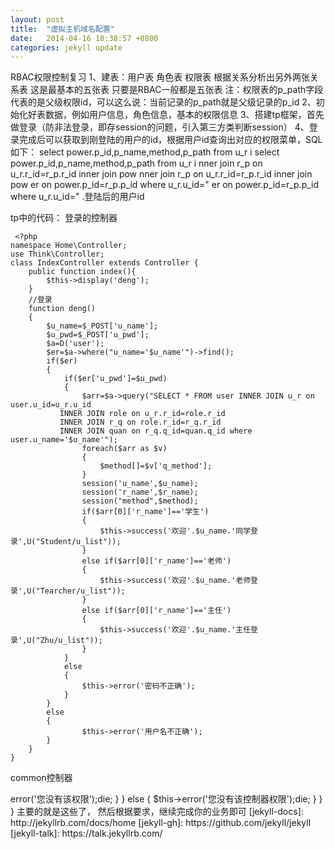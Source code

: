 ```yaml
---
layout: post
title:  "虚拟主机域名配置"
date:   2014-04-16 10:38:57 +0800
categories: jekyll update
---
```


RBAC权限控制复习
1、建表：用户表   角色表  权限表    根据关系分析出另外两张关系表  这是最基本的五张表  只要是RBAC一般都是五张表
注：权限表的p_path字段代表的是父级权限id，可以这么说：当前记录的p_path就是父级记录的p_id
2、初始化好表数据，例如用户信息，角色信息，基本的权限信息
3、搭建tp框架，首先做登录（防非法登录，即存session的问题，引入第三方类判断session）
4、登录完成后可以获取到刚登陆的用户的id，根据用户id查询出对应的权限菜单，SQL如下：
select power.p_id,p_name,method,p_path from u_r i
select power.p_id,p_name,method,p_path from u_r i
nner join r_p on u_r.r_id=r_p.r_id inner join pow
nner join r_p on u_r.r_id=r_p.r_id inner join pow
er on power.p_id=r_p.p_id where u_r.u_id="
er on power.p_id=r_p.p_id where u_r.u_id="
.登陆后的用户id




tp中的代码：
  登录的控制器

     <?php
	namespace Home\Controller;
	use Think\Controller;
	class IndexController extends Controller {
	    public function index(){
			$this->display('deng');
	    }
		//登录
		function deng()
		{
			$u_name=$_POST['u_name'];
			$u_pwd=$_POST['u_pwd'];
			$a=D('user');
			$er=$a->where("u_name='$u_name'")->find();
			if($er)
			{
				if($er['u_pwd']=$u_pwd)
				{
					$arr=$a->query("SELECT * FROM user INNER JOIN u_r on user.u_id=u_r.u_id
			   INNER JOIN role on u_r.r_id=role.r_id
			   INNER JOIN r_q on role.r_id=r_q.r_id
			   INNER JOIN quan on r_q.q_id=quan.q_id where user.u_name='$u_name'");
				    foreach($arr as $v)
					{
						$method[]=$v['q_method'];
					}
					session('u_name',$u_name);
					session('r_name',$r_name);
					session("method",$method);
					if($arr[0]['r_name']=='学生')
					{
						$this->success('欢迎'.$u_name.'同学登录',U("Student/u_list"));
					}
					else if($arr[0]['r_name']=='老师')
					{
						$this->success('欢迎'.$u_name.'老师登录',U("Tearcher/u_list"));
					}
					else if($arr[0]['r_name']=='主任')
					{
						$this->success('欢迎'.$u_name.'主任登录',U("Zhu/u_list"));
					}
				}
				else
				{
					$this->error('密码不正确');
				}
			}
			else
			{
					$this->error('用户名不正确');
			}
		}
	}
  common控制器

  <?php
	namespace Home\Controller;
	use Think\Controller;
	class CommonController extends IndexController {
	    public function __construct(){
			parent::__construct();
			$method=session("method");
			$action=ACTION_NAME;
			$CONTROLLER=CONTROLLER_NAME;
			//echo $CONTROLLER."/".$action;
			if(in_array($CONTROLLER,$method))
			{
				if(!(in_array($CONTROLLER."/".$action,$method)))
				{
					$this->error('您没有该权限');die;
				}
			}
			else
			{
				$this->error('您没有该控制器权限');die;
			}
	    }
	}
 
 主要的就是这些了， 然后根据要求，继续完成你的业务即可
[jekyll-docs]: http://jekyllrb.com/docs/home
[jekyll-gh]:   https://github.com/jekyll/jekyll
[jekyll-talk]: https://talk.jekyllrb.com/
